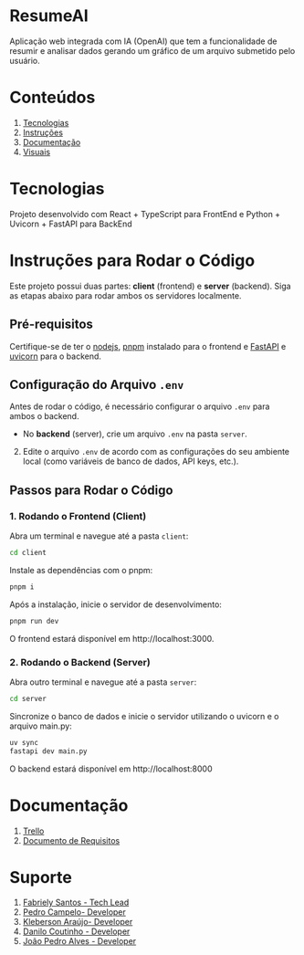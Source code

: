 # ResumeAI

Aplicação web integrada com IA (OpenAI) que tem a funcionalidade de resumir e analisar dados gerando um gráfico de um arquivo submetido pelo usuário. 

# Conteúdos 
 1. [Tecnologias](https://github.com/PedroCLins/ResumeAI/blob/main/README.md#tecnologias)
 2. [Instruções](https://github.com/PedroCLins/ResumeAI?tab=readme-ov-file#instru%C3%A7%C3%B5es-para-rodar-o-c%C3%B3digo)
 3. [Documentação]()
 4. [Visuais]()

# Tecnologias 

Projeto desenvolvido com React + TypeScript para FrontEnd e Python + Uvicorn + FastAPI para BackEnd

# Instruções para Rodar o Código

Este projeto possui duas partes: **client** (frontend) e **server** (backend). Siga as etapas abaixo para rodar ambos os servidores localmente.

## Pré-requisitos

Certifique-se de ter o [nodejs](https://nodejs.org/pt), [pnpm](https://pnpm.io/) instalado para o frontend e [FastAPI](https://fastapi.tiangolo.com/) e [uvicorn](https://www.uvicorn.org/) para o backend.

## Configuração do Arquivo `.env`

Antes de rodar o código, é necessário configurar o arquivo `.env` para ambos o backend. 

   - No **backend** (server), crie um arquivo `.env` na pasta `server`.

2. Edite o arquivo `.env` de acordo com as configurações do seu ambiente local (como variáveis de banco de dados, API keys, etc.).

## Passos para Rodar o Código

### 1. Rodando o Frontend (Client)

Abra um terminal e navegue até a pasta `client`:

```bash
cd client
````
Instale as dependências com o pnpm:
```bash
pnpm i
````
Após a instalação, inicie o servidor de desenvolvimento:
```bash
pnpm run dev
````
O frontend estará disponível em http://localhost:3000.

### 2. Rodando o Backend (Server)
Abra outro terminal e navegue até a pasta `server`:
```bash
cd server
````
Sincronize o banco de dados e inicie o servidor utilizando o uvicorn e o arquivo main.py:
```bash
uv sync
fastapi dev main.py
````
O backend estará disponível em http://localhost:8000

# Documentação 
 1. [Trello](https://trello.com/b/ZaLGktgi/resumeai)
 2. [Documento de Requisitos](https://docs.google.com/document/d/1sxilAVEbKGqRRhYz66RmxliXYwU-F_Hj-P_-mG4XVyA/edit?usp=sharing)

# Suporte 
 1. [Fabriely Santos - Tech Lead](https://github.com/fabriely)
 2. [Pedro Campelo- Developer](https://github.com/PedroCLins)
 3. [Kleberson Araújo- Developer](https://github.com/KleberAraujoo)
 4. [Danilo Coutinho - Developer](https://github.com/Djco21)
 5. [João Pedro Alves - Developer](https://github.com/SunIord)


